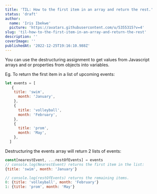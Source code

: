 ```yaml
---
title: 'TIL: How to the first item in an array and return the rest.'
status: 'draft'
author:
  name: 'Iris Ibekwe'
  picture: 'https://avatars.githubusercontent.com/u/5355315?v=4'
slug: 'til-how-to-the-first-item-in-an-array-and-return-the-rest'
description: ''
coverImage: ''
publishedAt: '2022-12-25T19:16:10.988Z'
---
```


You can use the destructuring assignment to get values from Javascript arrays and or properties from objects into variables.

Eg. To return the first item in a list of upcoming events:

```javascript
let events = [
   {
    title: 'swim',
      month: 'January',
    },
    {
      title: 'volleyball',
      month: 'February',
    },
    {
      title: 'prom',
      month: 'May',
    },
  ]
```

Destructuring the events array will return 2 lists of events:

```javascript
const[nearestEvent, ...restOfEvents] = events
// console.log(NearestEvent) returns the first item in the list:
{title: 'swim', month: 'January'}

// console.log(restOfEvents) returns the remaining items.
0: {title: 'volleyball', month: 'February'}
1: {title: 'prom', month: 'May'}
```


